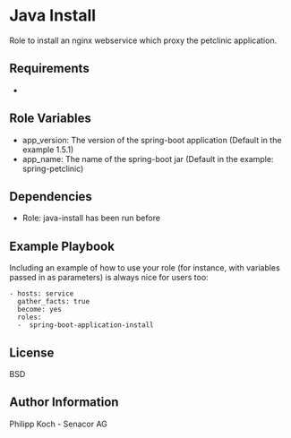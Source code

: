 Java Install
=========

Role to install an nginx webservice which proxy the petclinic application.

Requirements
------------

- 

Role Variables
--------------

-  app_version: The version of the spring-boot application (Default in the example 1.5.1)
-  app_name: The name of the spring-boot jar (Default in the example: spring-petclinic)

Dependencies
------------

- Role: java-install has been run before 

Example Playbook
----------------

Including an example of how to use your role (for instance, with variables passed in as parameters) is always nice for users too:

    - hosts: service
      gather_facts: true
      become: yes
      roles:
      -  spring-boot-application-install

License
-------

BSD

Author Information
------------------

Philipp Koch - Senacor AG
